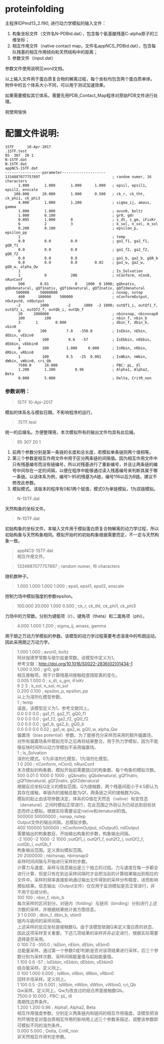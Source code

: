 # proteinfolding

主程序IDPmd13_2.f90, 进行动力学模拟的输入文件：

1. 构象坐标文件（文件名N-PDBid.dat），包含每个氨基酸残基C-alpha原子的三维坐标； 
2. 相互作用文件（native contact map，文件名appNCS_PDBid.dat），包含每队残基的相互作用倾向和天然结构中的距离；
3. 参数文件（input.dat）

参数文件使用说明见word文档。

以上输入文件用于蛋白质复合物的解离过程，每个坐标均包含两个蛋白质单体。
附件中的五个体系大小不同，可以用于测试加速效果。

如果需要模拟其它体系，需要先用PDB_Contact_Map程序对原始PDB文件进行处理。

祝使用愉快

配置文件说明:
===============================================================================
```
1STF      10-Apr-2017    
.1STF.test    
95  307  20 1    
N-1STF.dat    
N-1STF.dat    
appNCS-1STF.dat    
-----------------parameter--------------------    
1334887077757897                                 ; random numer, 16 characters    
      1.000       1.000       1.000      1.000   ; epsil, epsil1, epsil2, enscale    
    100.000      20.000       1.000      0.500   ; ck_r, ck_tht, ck_phi1, ck_phi3    
      4.000       1.000       1.200              ; sigma_ij, amass, gamma    
      1.000       1.000                          ; avsn0, boltz    
      1.000       0.100                          ; gr0, gdr    
      0.005       1.000       0                  ; s_dt, s_gm, iFixKr    
      6           2           3                  ; k_sol, n_sol, m_sol    
      0.200       0.100                          ; epsilon_p, epsilon_pp    
      1                                          ; temp    
      0.0         0.0         0.0                ; ga1_f1, ga2_f1, gQ0_f1    
      0.0         0.0         0.0                ; ga1_f2, ga2_f2, gQ0_f2    
      0.0         0.0         0.0                ; ga1_b, ga2_b, gQ0_b    
      0.0         0.0         0.0        0.02    ; ga1_w, ga2_w, gQ0_w, alpha_Qw    
      1                                          ; Is_Solvation    
      1           0           200                ; nConform, nCon0, nRunConf    
      500       0.01            0    1000  0 1000; gQbnativ, gQbdenatural, gQf1nativ, gQf1denatural, gQf2nativ, gQf2denatural    
     500000     50000000                         ; nsnap, nstep    
      400      100000    500000                  ; nConformOutput, nOutput0, ndOutput    
     -2         1000        -2      1000  -2 1000; outQf1_i, outQf1_f, outQf2_i, outQf2_f, outQb_i, outQb_f    
      20     2000000                             ; nbinsnap, nbinsnap0    
      100         100                            ; nbin_f, nbin_b    
      3       1        0.000                     ; dbin_f, dbin_b, vbin0    
      0         100         7.0   -350.0         ; IsEbin, nEbin, dEbin, vEbin0    
      1          100         0.6   -57           ; IsEbbin, nEbbin, dEbbin, vEbbin0    
      0          100        1.000     0.000      ; IsRbin, nRbin, dRbin, vRbin0    
      1          100        0.5   -25  0.001     ; IsWbin, nWbin, dWbin, vWbin0, cri_Qb    
      7500.0      10.000                         ; PBC: pL, dl    
      1.200       1.200         0.96             ; Alpha1, Alpha2, Beta    
      0.000       5.000                          ; Delta, CritR_non    
```    
### 参数说明：    
    
> 1STF      10-Apr-2017        

模拟的体系名与模拟日期。不影响程序的运行。   
> .1STF.test   

统一的后缀名。方便整理用，本次模拟所有的输出文件均具有此后缀。    
> 95  307  20 1    

1. 前两个参数分别是第一条链的长度和总长度，若模拟单条链则两个值相等。    
2. 第三个参数是相互作用文件中用于区分两条链的间隔值。因为相互作用文件中只有残基编号而没有链编号，所以对残基进行了重新编号，并且让两条链的编号中间存在一定的间隔，以便在程序中能够通过读入残基编号来判断其属于哪一条链。以该体系为例，编号1-95的残基为A链，编号116以后为B链。建议不修改此参数。    
3. 模拟模式。该版本的程序有0和1两个赋值，模式0为单链模拟，1为双链模拟。    

> N-1STF.dat    

天然构象的坐标文件。    

> N-1STF.dat    

初始构象的坐标文件。本输入文件用于模拟蛋白质复合物解离的动力学过程，所以初始构象与天然构象相同。模拟开始时的初始构象根据需要而定，不一定与天然构象一致。    

> appNCS-1STF.dat    
相互作用文件。    

> 1334887077757897                                  ; random numer, 16 characters    

随机数种子。    

> 1.000       1.000       1.000      1.000    ; epsil, epsil1, epsil2, enscale    

控制力场中模拟强度的参数epsilon。    

> 100.000      20.000       1.000      0.500    ; ck_r, ck_tht, ck_phi1, ck_phi3    

力场中的力常数。分别为键能项（r）、键角项（theta）和二面角项（phi）。    

> 4.000       1.000       1.200               ; sigma_ij, amass, gamma    

用于朗之万动力学模拟的参数。该模型的动力学过程需要考虑溶液中的布朗运动，因此采用朗之万动力学。    

> 1.000       1.000                           ; avsn0, boltz    
阿伏伽德罗常数与玻尔兹曼常数。该模型中定义为1。    
参考文献：http://doi.org/10.1016/S0022-2836(02)01434-1    
> 1.000       0.100                           ; gr0, gdr    
相互接触项。用于计算残基间接触程度随距离的变化。    
> 0.005       1.000       0                   ; s_dt, s_gm, iFixKr    
> 6           2           3                   ; k_sol, n_sol, m_sol    
> 0.200       0.100                           ; epsilon_p, epsilon_pp    
以上为溶剂化模型参数。    
> 1    ; temp    
温度。该模型定义为1。参考文献同上。    
> 0.0         0.0         0.0                 ; ga1_f1, ga2_f1, gQ0_f1    
> 0.0         0.0         0.0                 ; ga1_f2, ga2_f2, gQ0_f2    
> 0.0         0.0         0.0                 ; ga1_b, ga2_b, gQ0_b    
> 0.0         0.0      0.0       0.02         ; ga1_w, ga2_w, gQ0_w, alpha_Qw    
偏置场（bias potential）参数。为了能够充分采样而采用的额外偏置场，对所有偏置场条件模拟完毕之后再将结果整合。用于热力学模拟，因为不能够反映时间所以动力学模拟不采用偏置场。    
> 1                                           ; Is_Solvation    
溶剂化模式。0为非溶剂化模型，1为溶剂化模型。    
> 1           0           200                   ; nConform, nCon0, nRunConf    
本次模拟的构象数、模拟开始前需要跳过的构象数、每个构象的模拟次数。    
> 500  0.01  0 1000  0 1000                      ; gQbnativ, gQbdenatural, gQf1nativ, gQf1denatural, gQf2nativ, gQf2denatural    
根据反应坐标Q定义的模拟范围。Q为接触数，两个残基间距小于4.5即认为其存在接触，单链内的接触总数为Qf，两条链之间的接触数为Qb。    
模拟的起止由该项参数决定，体系的Q值在天然态（native）和变性态（denatural）之间时模拟正常进行，在此范围之外则认为已经达到目标状态而终止模拟。根据实际需要设定native和denatural的值。    
> 500000     50000000                           ; nsnap, nstep    
Output文件的输出间隔，总模拟步数。    
> 400      100000    500000                 ; nConformOutput, nOutput0, ndOutput    
需要输出的构象数目，开始输出构象的步数，构象输出间隔。    
> -2 1000  -2 1000  -2 1000                               ;outQf1_i, outQf1_f, outQf2_i, outQf2_f, outQb_i, outQb_f    
构象输出范围。定义类似模拟范围。    
> 20     2000000                           ; nbinsnap, nbinsnap0    
采样时间间隔与开始进行采样的步数。    
计算力与速度、采样与信息输出是三个独立的过程。力与速度在每一步都会进行计算，但是只有在到达采样间隔时才会把当前的计算结果输出到相应的文件中。采样的频率直接影响通过输出文件得到的采样分布精度，进而影响模拟结果。信息输出（Output文件）仅仅用于监测模拟是否正常进行，并不用于后续分析。    
> 100         100                           ; nbin_f, nbin_b    
每次采样的区间划分。对链内（folding）与链间（binding）分别进行上述次数的采样，并根据结果统计直方图信息。    
> 3       1        0.000              ; dbin_f, dbin_b, vbin0    
链内与链间的采样间隔。    
上述采样的反应坐标是接触数Q。由于该模型依据Q来定义蛋白质的状态，因此这项采样至关重要。下述几项结果的采样并非必定进行，根据实际需要选择是否采用。    
> 0         100         7.0   -350.0    ; IsEbin, nEbin, dEbin, vEbin0    
总能量采样。通过第一个参数0或1判断是否对该项结果进行采样。后三个参数分别为采样次数、采样间隔能量值与起始能量值。    
> 1          100         0.6   -57    ; IsEbbin, nEbbin, dEbbin, vEbbin0    
结合能采样。定义同上。    
> 0          100        1.000     0.000    ; IsRbin, nRbin, dRbin, vRbin0    
回转半径采样。定义同上。    
> 1          100        0.5   -25  0.001   ; IsWbin, nWbin, dWbin, vWbin0, cri_Qb    
Qw采样。定义同上。Qw为改良过的结合界面接触数Qb。    
> 7500.0      10.000                           ; PBC: pL, dl    
周期性边界条件。    
> 1.200       1.200         0.96              ; Alpha1, Alpha2, Beta    
相互作用强度参数，分别定义两条链内和链间的相互作用强度。该模型把溶剂环境改变对蛋白质相互作用的影响用上述三个参数来描述，调整该参数即可模拟不同的溶剂条件。    
> 0.000       5.000                           ; Delta, CritR_non    
非天然相互作用判定参数。    
